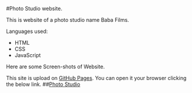 #Photo Studio website.

This is website of a photo studio name Baba Films.

Languages used:
  - HTML
  - CSS
  - JavaScript
 
Here are some Screen-shots of Website.


This site is upload on [GitHub Pages](https://pages.github.com/).
You can open it your browser clicking the below link.
##[Photo Studio](https://hnmn3.github.io/Photo_Studio/)